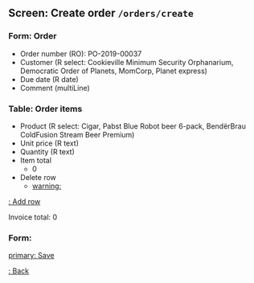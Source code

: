 ## Screen: Create order `/orders/create`

### Form: Order

- Order number (RO): PO-2019-00037
- Customer (R select: Cookieville Minimum Security Orphanarium, Democratic Order of Planets, MomCorp, Planet express)
- Due date (R date)
- Comment (multiLine)

### Table: Order items

- Product (R select: Cigar, Pabst Blue Robot beer 6-pack, BendërBrau ColdFusion Stream Beer Premium)
- Unit price (R text)
- Quantity (R text)
- Item total
    - 0
- Delete row
    - [warning: <i class="far fa-trash-alt"></i>]()

[:<i class="fas fa-plus"></i> Add row]()

Invoice total: 0

### Form:

[primary: <i class="fas fa-check"></i> Save](#/orders/detail)

[:<i class="fas fa-chevron-left"></i> Back](#/orders)
